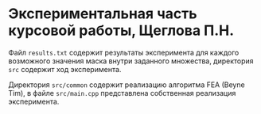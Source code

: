 # Экспериментальная часть курсовой работы, Щеглова П.Н.
Файл `results.txt` содержит результаты эксперимента для каждого возможного значения маска внутри заданного множества, директория `src` содержит ход эксперимента.

Директория `src/common` содержит реализацию алгоритма FEA (Beyne Tim), в файле `src/main.cpp` представлена собственная реализация эксперимента.
